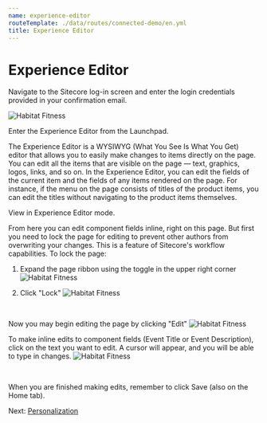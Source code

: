 ```yaml
---
name: experience-editor
routeTemplate: ./data/routes/connected-demo/en.yml
title: Experience Editor
---
```


# Experience Editor
Navigate to the Sitecore log-in screen and enter the login credentials provided in your confirmation email.

<p>
  <div class="row">
    <div class="col-md-6"> 
      <p><img src="/dist/JssDocs/assets/img/ExperienceEditor1.jpg" alt="Habitat Fitness"></p>
    </div>
    <div class="col-md-6"> 
      <p>Enter the Experience Editor from the Launchpad.</p>
      <p>The Experience Editor is a WYSIWYG (What You See Is What You Get) editor that allows you to easily make changes to items directly on the page. You can edit all the items that are visible on the page — text, graphics, logos, links, and so on. In the Experience Editor, you can edit the fields of the current item and the fields of any items rendered on the page. For instance, if the menu on the page consists of titles of the product items, you can edit the titles without navigating to the product items themselves.</p>
    </div>
  </div>
<p>

View in Experience Editor mode.

From here you can edit component fields inline, right on this page. But first you need to lock the page for editing to prevent other authors from overwriting your changes. This is a feature of Sitecore's workflow capabilities. To lock the page:
1. Expand the page ribbon using the toggle in the upper right corner
![Habitat Fitness](/dist/JssDocs/assets/img/ExperienceEditor4.png)

2. Click "Lock"
![Habitat Fitness](/dist/JssDocs/assets/img/ExperienceEditor5.png)

<br>

Now you may begin editing the page by clicking "Edit"
![Habitat Fitness](/dist/JssDocs/assets/img/ExperienceEditor2.png)

To make inline edits to component fields (Event Title or Event Description), click on the text you want to edit. A cursor will appear, and you will be able to type in changes.
![Habitat Fitness](/dist/JssDocs/assets/img/ExperienceEditor3.png)

<br>

When you are finished making edits, remember to click Save (also on the Home tab).

Next: [Personalization](/connected-demo/explore-sitecore/personalization-in-experience-editor)